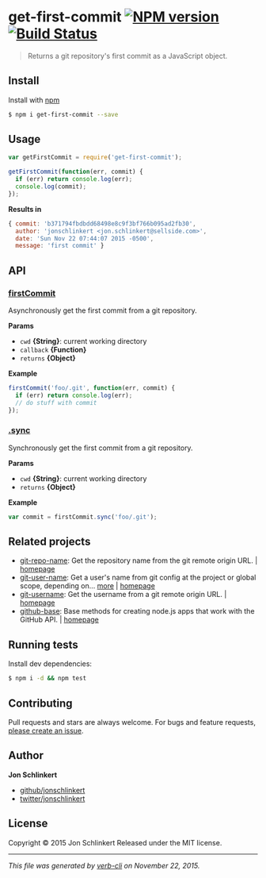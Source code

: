 # get-first-commit [![NPM version](https://badge.fury.io/js/get-first-commit.svg)](http://badge.fury.io/js/get-first-commit)  [![Build Status](https://travis-ci.org/jonschlinkert/get-first-commit.svg)](https://travis-ci.org/jonschlinkert/get-first-commit)

> Returns a git repository's first commit as a JavaScript object.

## Install

Install with [npm](https://www.npmjs.com/)

```sh
$ npm i get-first-commit --save
```

## Usage

```js
var getFirstCommit = require('get-first-commit');

getFirstCommit(function(err, commit) {
  if (err) return console.log(err);
  console.log(commit);
});
```

**Results in**

```js
{ commit: 'b371794fbdbdd68498e8c9f3bf766b095ad2fb30',
  author: 'jonschlinkert <jon.schlinkert@sellside.com>',
  date: 'Sun Nov 22 07:44:07 2015 -0500',
  message: 'first commit' }
```

## API

### [firstCommit](index.js#L28)

Asynchronously get the first commit from a git repository.

**Params**

* `cwd` **{String}**: current working directory
* `callback` **{Function}**
* `returns` **{Object}**

**Example**

```js
firstCommit('foo/.git', function(err, commit) {
  if (err) return console.log(err);
  // do stuff with commit
});
```

### [.sync](index.js#L58)

Synchronously get the first commit from a git repository.

**Params**

* `cwd` **{String}**: current working directory
* `returns` **{Object}**

**Example**

```js
var commit = firstCommit.sync('foo/.git');
```

## Related projects

* [git-repo-name](https://www.npmjs.com/package/git-repo-name): Get the repository name from the git remote origin URL. | [homepage](https://github.com/jonschlinkert/git-repo-name)
* [git-user-name](https://www.npmjs.com/package/git-user-name): Get a user's name from git config at the project or global scope, depending on… [more](https://www.npmjs.com/package/git-user-name) | [homepage](https://github.com/jonschlinkert/git-user-name)
* [git-username](https://www.npmjs.com/package/git-username): Get the username from a git remote origin URL. | [homepage](https://github.com/jonschlinkert/git-username)
* [github-base](https://www.npmjs.com/package/github-base): Base methods for creating node.js apps that work with the GitHub API. | [homepage](https://github.com/jonschlinkert/github-base)

## Running tests

Install dev dependencies:

```sh
$ npm i -d && npm test
```

## Contributing

Pull requests and stars are always welcome. For bugs and feature requests, [please create an issue](https://github.com/jonschlinkert/get-first-commit/issues/new).

## Author

**Jon Schlinkert**

+ [github/jonschlinkert](https://github.com/jonschlinkert)
+ [twitter/jonschlinkert](http://twitter.com/jonschlinkert)

## License

Copyright © 2015 Jon Schlinkert
Released under the MIT license.

***

_This file was generated by [verb-cli](https://github.com/assemble/verb-cli) on November 22, 2015._